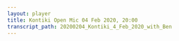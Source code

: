 ```yaml
---
layout: player
title: Kontiki Open Mic 04 Feb 2020, 20:00
transcript_path: 20200204_Kontiki_4_Feb_2020_with_Ben
---
```

